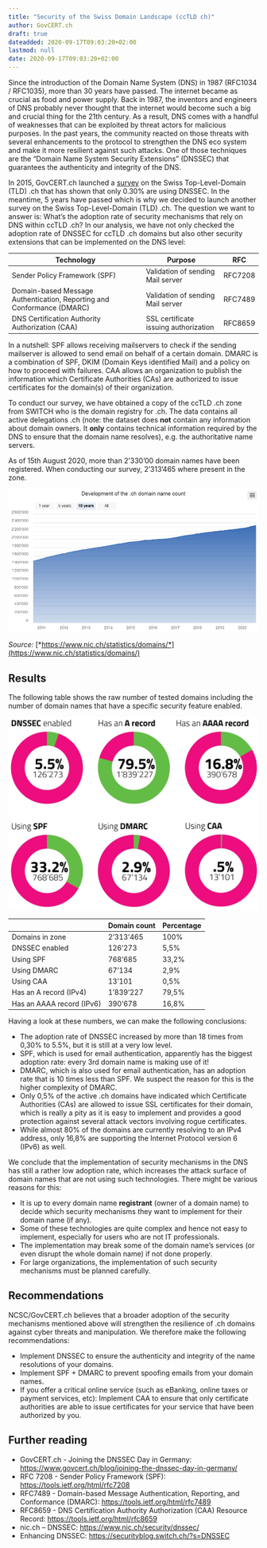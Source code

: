 ```yaml
---
title: "Security of the Swiss Domain Landscape (ccTLD ch)"
author: GovCERT.ch
draft: true
dateadded: 2020-09-17T09:03:20+02:00
lastmod: null
date: 2020-09-17T09:03:20+02:00
---
```



Since the introduction of the Domain Name System (DNS) in 1987 (RFC1034 / RFC1035), more than 30 years have passed. The internet became as crucial as food and power supply. Back in 1987, the inventors and engineers of DNS probably never thought that the internet would become such a big and crucial thing for the 21th century. As a result, DNS comes with a handful of weaknesses that can be exploited by threat actors for malicious purposes. In the past years, the community reacted on those threats with several enhancements to the protocol to strengthen the DNS eco system and make it more resilient against such attacks. One of those techniques are the “Domain Name System Security Extensions” (DNSSEC) that guarantees the authenticity and integrity of the DNS.

In 2015, GovCERT.ch launched a [survey](https://www.govcert.ch/blog/joining-the-dnssec-day-in-germany/) on the Swiss Top-Level-Domain (TLD) .ch that has shown that only 0.30% are using DNSSEC. In the meantime, 5 years have passed which is why we decided to launch another survey on the Swiss Top-Level-Domain (TLD) .ch. The question we want to answer is: What’s the adoption rate of security mechanisms that rely on DNS within ccTLD .ch? In our analysis, we have not only checked the adoption rate of DNSSEC for ccTLD .ch domains but also other security extensions that can be implemented on the DNS level:

| **Technology** | **Purpose** | **RFC** |
| ------------------------------------------------------------ | ------------------------------------- | ------- |
| Sender Policy Framework (SPF)| Validation of sending Mail server| RFC7208 |
| Domain-based Message Authentication, Reporting and Conformance (DMARC) | Validation of sending Mail server     | RFC7489 |
| DNS Certification Authority Authorization (CAA)     | SSL certificate issuing authorization | RFC8659 |

In a nutshell: SPF allows receiving mailservers to check if the sending mailserver is allowed to send email on behalf of a certain domain. DMARC is a combination of SPF, DKIM (Domain Keys identified Mail) and a policy on how to proceed with failures. CAA allows an organization to publish the information which Certificate Authorities (CAs) are authorized to issue certificates for the domain(s) of their organization.

To conduct our survey, we have obtained a copy of the ccTLD .ch zone from SWITCH who is the domain registry for .ch. The data contains all active delegations .ch (note: the dataset does **not** contain any information about domain owners. It **only** contains technical information required by the DNS to ensure that the domain name resolves), e.g. the authoritative name servers.

 As of 15th August 2020, more than 2’330’00 domain names have been registered. When conducting our survey, 2’313’465 where present in the zone.

![blog_post_domain_security_chart1](assets/blog_post_domain_security_chart1.png)

*Source:* [*https://www.nic.ch/statistics/domains/*](https://www.nic.ch/statistics/domains/)

## Results

The following table shows the raw number of tested domains including the number of domain names that have a specific security feature enabled.

![blog_post_domain_security_chart2](assets/blog_post_domain_security_chart2.png)

|                           | **Domain count** | **Percentage** |
| ------------------------- | ---------------- | -------------- |
| Domains in zone           | 2’313’465        | 100%           |
| DNSSEC enabled            | 126’273          | 5,5%           |
| Using SPF                 | 768’685          | 33,2%          |
| Using DMARC               | 67’134           | 2,9%           |
| Using CAA                 | 13’101           | 0,5%           |
| Has an A record (IPv4)    | 1’839’227        | 79,5%          |
| Has an AAAA record (IPv6) | 390’678          | 16,8%          |


Having a look at these numbers, we can make the following conclusions:

- The adoption rate of DNSSEC increased by more than 18 times from 0,30% to 5.5%, but it is still at a very low level.
- SPF, which is used for email authentication, apparently has the biggest adoption rate: every 3rd domain name is making use of it!
- DMARC, which is also used for email authentication, has an adoption rate that is 10 times less than SPF. We suspect the reason for this is the higher complexity of DMARC.
- Only 0,5% of the active .ch domains have indicated which Certificate Authorities (CAs) are allowed to issue SSL certificates for their domain, which is really a pity as it is easy to implement and provides a good protection against several attack vectors involving rogue certificates.
- While almost 80% of the domains are currently resolving to an IPv4 address, only 16,8% are supporting the Internet Protocol version 6 (IPv6) as well.

We conclude that the implementation of security mechanisms in the DNS has still a rather low adoption rate, which increases the attack surface of domain names that are not using such technologies. There might be various reasons for this:

- It is up to every domain name **registrant** (owner of a domain name) to decide which security mechanisms they want to implement for their domain name (if any).
- Some of these technologies are quite complex and hence not easy to implement, especially for users who are not IT professionals.
- The implementation may break some of the domain name’s services (or even disrupt the whole domain name) if not done properly.
- For large organizations, the implementation of such security mechanisms must be planned carefully.

## Recommendations

NCSC/GovCERT.ch believes that a broader adoption of the security mechanisms mentioned above will strengthen the resilience of .ch domains against cyber threats and manipulation. We therefore make the following recommendations:

- Implement DNSSEC to ensure the authenticity and integrity of the name resolutions of your domains.
- Implement SPF + DMARC to prevent spoofing emails from your domain names.
- If you offer a critical online service (such as eBanking, online taxes or payment services, etc): Implement CAA to ensure that only certificate authorities are able to issue certificates for your service that have been authorized by you.

## Further reading

- GovCERT.ch - Joining the DNSSEC Day in Germany:
   https://www.govcert.ch/blog/joining-the-dnssec-day-in-germany/
- RFC 7208 - Sender Policy Framework (SPF):
   https://tools.ietf.org/html/rfc7208
- RFC7489 - Domain-based Message Authentication, Reporting, and Conformance (DMARC):
   https://tools.ietf.org/html/rfc7489
- RFC8659 - DNS Certification Authority Authorization (CAA) Resource Record:
   https://tools.ietf.org/html/rfc8659
- nic.ch – DNSSEC:
   https://www.nic.ch/security/dnssec/
- Enhancing DNSSEC:
https://securityblog.switch.ch/?s=DNSSEC

